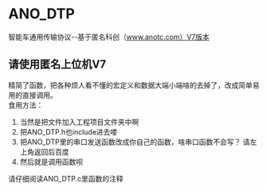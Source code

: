 # ANO_DTP
智能车通用传输协议--基于匿名科创（www.anotc.com）V7版本

## 请使用匿名上位机V7  
精简了函数，把各种烦人看不懂的宏定义和数据大端小端啥的去掉了，改成简单易用的直接调用。  
食用方法：  
1. 当然是把文件加入工程项目文件夹中啊  
2. 把ANO_DTP.h也include进去喽  
3. 把ANO_DTP里的串口发送函数改成你自己的函数，啥串口函数不会写？ 请左上角返回后百度  
4. 然后就是调用函数呗

请仔细阅读ANO_DTP.c里函数的注释  
